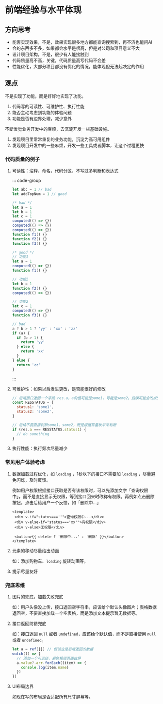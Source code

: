 # 前端经验与水平体现

## 方向思考

- 能否实现效果，不是，效果实现很多地方都能查询搜索到，再不济也能问AI
- 会的东西多不多，如果都会水平是很高，但是对公司和项目意义不大
- 设计项目架构，不是，很少有人能接触到
- 代码质量高不高，关键，代码质量高写代码不会差
- 性能优化，大部分项目都没有优化的情况，能体现但无法起决定的作用

## 观点

不是实现了功能，而是好好地实现了功能。

1. 代码写的可读性、可维护性、执行性能
2. 能否主动考虑到功能的体验问题
3. 功能是否有边界处理，减少意外

不断发觉业务开发中的麻烦，去沉淀开发一些基础设施。

1. 发现项目里常常重复的业务功能，沉淀为高可用组件
2. 发现项目开发中的一些麻烦，开发一些工具或者脚本，让这个过程更快

### 代码质量的例子

1. 可读性：注释，命名，代码分区，不写过多判断和表达式
   
   ::: code-group
   ```js [命名.js]
   let abc = 1 // bad
   let addTopNum = 1 // good
   ```
   ```js [代码分区.js]
   /* bad */
   let a = 1
   let b = 1
   let c = 1
   computed(() => {})
   computed(() => {})
   computed(() => {})
   function f1() {}
   function f2() {}
   function f3() {}

   /* good */
   // 功能1
   let a = 1
   computed(() => {})
   function f1() {}

   // 功能2
   let b = 1
   function f2() {}
   computed(() => {})
   
   // 功能2
   let c = 1
   computed(() => {})
   function f3() {}
   ```
   ```js [过多的判断.js]
   // bad
   a ? b > 1 ? 'yy' : 'xx' : 'zz'
   if (a) {
     if (b > 1) {
       return 'yy'
     } else {
       return 'xx'
     }
   } else {
     return 'zz'
   }
   ```
   :::

2. 可维护性：如果以后发生更改，是否能很好的修改
   
   ```js
   // 后端接口返回一个字段 res.a，a的值可能是some1，可能是some2。后续可能会改成Some1和Some2
   const RESSTATUS = {
     status1: 'some1',
     status2: 'some2',
   }

   // 后续不要直接判断some1、some2，而是根据常量枚举来判断
   if (res.a === RESSTATUS.status1) {
     // do something
   }
   ```
   
3. 执行性能：执行频次尽量减少

### 常见用户体验考虑

1. 数据加载过程优化，如 `loading` ，1秒以下的接口不需要加 `loading` ，尽量避免闪烁，及时反馈。
   
   例如用户权限根据接口获取是否有该权限时，可以先添加文字「查询权限中」，而不是直接显示无权限，等到接口回来时改称有权限。再例如点击删除按钮，点击后给用户一个反馈，如「删除中...」
   
   ```vue
   <template>
    <div v-if="status===''">查询权限中...</div>
    <div v-else-if="status==='xx'">有权限</div>
    <div v-else>无权限</div>

    <button>{{ delete ? '删除中...' : '删除' }}</button>
   </template>
   ```

2. 元素的移动尽量给出动画
   
   如：添加购物车、`loading` 旋转动画等。

3. 提示尽量友好

### 兜底思维

1. 图片的兜底，加载失败兜底
   
   如：用户头像没上传，接口返回空字符串，应该给个默认头像图片；表格数据返回空，不要直接加载一个空表格，而是添加文本提示暂无数据等。

2. 接口返回防错兜底
   
   如：接口返回 `null` 或者 `undefined`，应该给个默认值，而不是直接使用 `null` 或者 `undefined`。

   ```js
   let a = ref({}) // 假设这是后端返回的数据
   watch(() => {
     // 添加一个可选链，避免报错页面白屏
     a.value?.arr.forEach((item) => {
       console.log(item.name)
     })
   })
   ```

3. UI布局边界
   
   如现在写的布局是否适配所有尺寸屏幕等。

